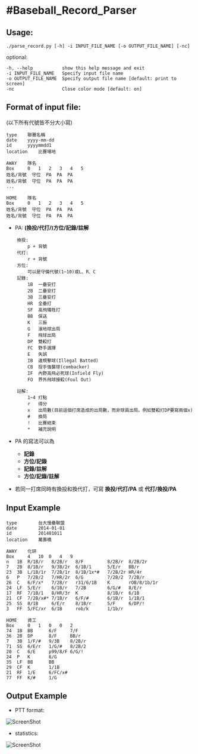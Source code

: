 #Baseball_Record_Parser
======================
Usage: 
----------
    ./parse_record.py [-h] -i INPUT_FILE_NAME [-o OUTPUT_FILE_NAME] [-nc]
    
optional:

    -h, --help           show this help message and exit
    -i INPUT_FILE_NAME   Specify input file name
    -o OUTPUT_FILE_NAME  Specify output file name [default: print to screen]
    -nc                  Close color mode [default: on]



Format of input file: 
-----------
(以下所有代號皆不分大小寫)

```
type    聯賽名稱
date    yyyy-mm-dd
id      yyyymmdd1
location    比賽場地

AWAY    隊名
Box     0   1   2   3   4   5
姓名/背號  守位  PA  PA  PA
姓名/背號  守位  PA  PA  PA
...

HOME    隊名
Box     0   1   2   3   4   5
姓名/背號  守位  PA  PA  PA
姓名/背號  守位  PA  PA  PA
```

* PA: **(換投/代打/)方位/記錄/註解**
  
```
    換投:
        p + 背號
    代打: 
        r + 背號
    方位: 
        可以是守備代號(1~10)或L、R、C
    記錄: 
        1B  一壘安打
        2B  二壘安打
        3B  三壘安打
        HR  全壘打
        SF  高飛犧牲打
        BB  保送
        K   三振
        G   滾地球出局
        F   飛球出局
        DP  雙殺打
        FC  野手選擇
        E   失誤
        IB  違規擊球(Illegal Batted)
        CB  投手強襲球(combacker)
        IF  內野高飛必死球(Infield Fly)
        FO  界外飛球接殺(Foul Out)
        
    註解: 
        1~4 打點
        r   得分
        x   出局數(目前這個打席造成的出局數，而非球員出局。例如雙殺打DP要寫兩個x)
        #   換局
        !   比賽結束
        *   補充說明
```        
        
* PA 的寫法可以為 
    - **記錄**
    - **方位/記錄**
    - **記錄/註解**
    - **方位/記錄/註解**

* 若同一打席同時有換投和換代打，可寫 **換投/代打/PA** 或 **代打/換投/PA**


Input Example
----------
```
type        台大慢壘聯盟
date        2014-01-01
id          201401011
location    萬壽橋

AWAY    化研
Box     4   10  0   4   9
n   1B  R/1B/r   8/2B/r   8/F         8/2B/r  8/2B/2r
7   2B  8/1B/r   9/3B/2r  6/1B/1      5/E/r   BB/r
23  3B  L/1B/1r  7/2B/1r  8/1B/1x*#   7/2B/2r HR/4r
6   P   7/2B/2   7/HR/2r  6/G         7/2B/2  7/2B/r
26  C   6/F/x*   7/2B/r   r31/6/1B    K       rOB/8/1b/1r
24  LF  5/E/r    6/1B/r   7/2B        6/G/#   8/E/r
17  RF  7/1B/1   8/HR/3r  K           8/1B/r  6/1B
21  CF  7/2B/x#* 7/1B/r   6/F/#       6/1B/r  1/1B/1
25  SS  8/1B     6/E/r    8/1B/r      5/F     6/DP/!
3   FF  5/FC/xr  6/1B     rob/k       1/1b/r

HOME    資工
Box     0   1   0   0   2
74  1B  BB      6/F     7/F
36  2B  DP      8/F     BB/r
7   3B  1/F/#   9/3B    8/2B/r
71  SS  6/E/r   1/G/#   8/2B/2
20  C   6/E     p99/8/F 6/G/!
24  P   K       6/G
35  LF  BB      BB
29  CF  K       1/1B
21  RF  1/E     6/FC/x#
77  FF  K/#     1/G
```

Output Example
-------------
* PTT format:

![ScreenShot](https://raw.github.com/phoenix104104/Baseball_Record_Parser/ver2.0/image/ptt_example.jpg)

* statistics:

![ScreenShot](https://raw.github.com/phoenix104104/Baseball_Record_Parser/ver2.0/image/statistics_output.jpg)



